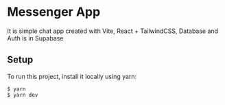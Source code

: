 # Messenger App
It is simple chat app created with Vite, React + TailwindCSS, Database and Auth is in Supabase

## Setup

To run this project, install it locally using yarn:
```
$ yarn
$ yarn dev
```
